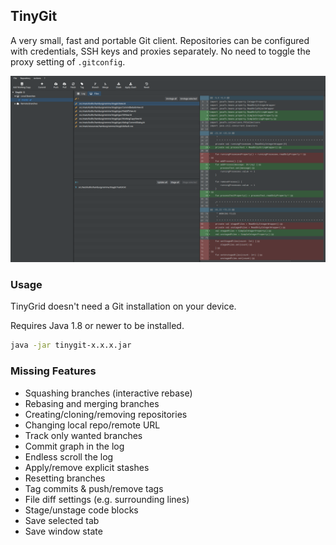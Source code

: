 ## TinyGit
A very small, fast and portable Git client.
Repositories can be configured with credentials, SSH keys and proxies separately.
No need to toggle the proxy setting of `.gitconfig`.

![TinyGit](image/image1.png)

### Usage

TinyGrid doesn't need a Git installation on your device.

Requires Java 1.8 or newer to be installed.

```bash
java -jar tinygit-x.x.x.jar
```

### Missing Features

 - Squashing branches (interactive rebase)
 - Rebasing and merging branches
 - Creating/cloning/removing repositories
 - Changing local repo/remote URL
 - Track only wanted branches
 - Commit graph in the log
 - Endless scroll the log
 - Apply/remove explicit stashes
 - Resetting branches
 - Tag commits & push/remove tags
 - File diff settings (e.g. surrounding lines)
 - Stage/unstage code blocks
 - Save selected tab
 - Save window state
